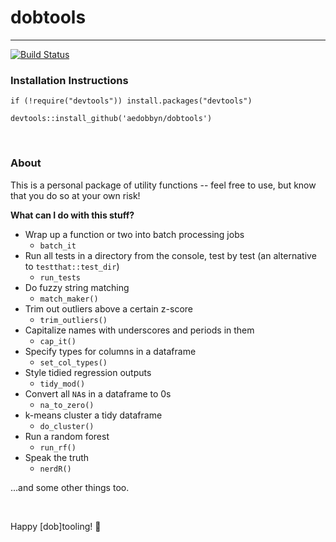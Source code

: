# dobtools 

***

[![Build Status](https://travis-ci.org/aedobbyn/dobtools.svg?branch=master)](https://travis-ci.org/aedobbyn/dobtools)


### Installation Instructions

`if (!require("devtools")) install.packages("devtools")`

`devtools::install_github('aedobbyn/dobtools')`

<br>

### About

This is a personal package of utility functions -- feel free to use, but know that you do so at your own risk!

**What can I do with this stuff?**

* Wrap up a function or two into batch processing jobs
    * `batch_it`
* Run all tests in a directory from the console, test by test (an alternative to `testthat::test_dir`)
    * `run_tests`
* Do fuzzy string matching
    * `match_maker()`
* Trim out outliers above a certain z-score
    * `trim_outliers()`
* Capitalize names with underscores and periods in them 
    * `cap_it()`
* Specify types for columns in a dataframe
    * `set_col_types()`
* Style tidied regression outputs
    * `tidy_mod()`
* Convert all `NA`s in a dataframe to 0s
    * `na_to_zero()`
* k-means cluster a tidy dataframe
    * `do_cluster()`
* Run a random forest 
    * `run_rf()`
* Speak the truth
    * `nerdR()`

...and some other things too. 

<br>

Happy [dob]tooling! :hammer:
